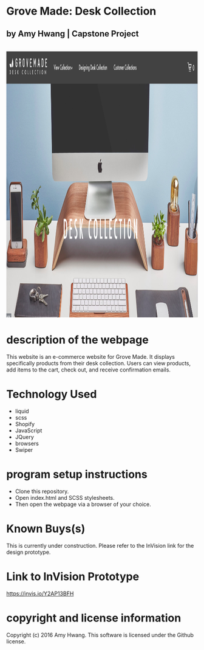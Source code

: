 # Grove Made: Desk Collection
## by Amy Hwang | Capstone Project

<br>
<img src="https://github.com/amy1hwang/grove-made-desk-collection/blob/master/grovemade.png" height=700px>
<br>

# description of the webpage
This website is an e-commerce website for Grove Made. It displays specifically products from their desk collection.
Users can view products, add items to the cart, check out, and receive confirmation emails.

# Technology Used
* liquid
* scss
* Shopify
* JavaScript
* JQuery
* browsers
* Swiper

# program setup instructions
* Clone this repository.
* Open index.html and SCSS stylesheets.
* Then open the webpage via a browser of your choice.


# Known Buys(s)
This is currently under construction. Please refer to the InVision link for the design prototype.

# Link to InVision Prototype
https://invis.io/Y2AP13BFH

# copyright and license information
Copyright (c) 2016 Amy Hwang. This software is licensed under the Github license.
